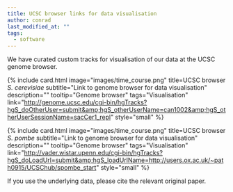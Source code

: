 ```yaml
---
title: UCSC browser links for data visualisation
author: conrad
last_modified_at: ""
tags:
  - software
---
```

<!-- excerpt start -->

We have curated custom tracks for visualisation of our data at the UCSC genome browser.

<!-- excerpt end -->

{%
  include card.html
  image="images/time_course.png"
  title=UCSC browser *S. cerevisiae*
  subtitle="Link to genome browser for data visualisation"
  description=""
  tooltip="Genome browser"
  tags="Visualisation"
  link="http://genome.ucsc.edu/cgi-bin/hgTracks?hgS_doOtherUser=submit&amp;hgS_otherUserName=can1002&amp;hgS_otherUserSessionName=sacCer1_repl"
  style="small"
%}

{%
  include card.html
  image="images/time_course.png"
  title=UCSC browser *S. pombe*
  subtitle="Link to genome browser for data visualisation"
  description=""
  tooltip="Genome browser"
  tags="Visualisation"
  link="http://vader.wistar.upenn.edu/cgi-bin/hgTracks?hgS_doLoadUrl=submit&amp;hgS_loadUrlName=http://users.ox.ac.uk/~path0915/UCSChub/spombe_start"
  style="small"
%}

If you use the underlying data, please cite the relevant original paper.
